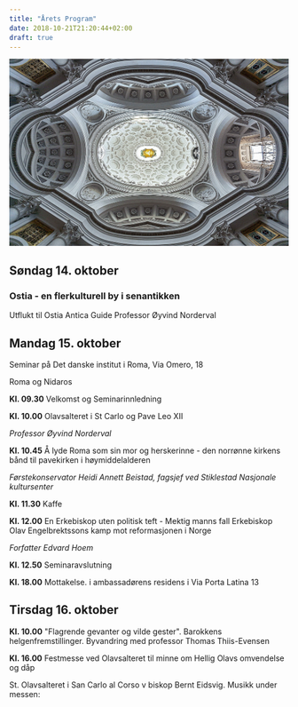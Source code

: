 ```yaml
---
title: "Årets Program"
date: 2018-10-21T21:20:44+02:00
draft: true
---
```


![alt test](/images/program-bilde.jpg "Program bilde")

## Søndag 14. oktober

### Ostia - en flerkulturell by i senantikken

Utflukt til Ostia Antica           Guide  Professor Øyvind Norderval

## Mandag 15. oktober
Seminar på Det danske institut i Roma,  Via Omero, 18

Roma og Nidaros

**Kl. 09.30**        Velkomst og Seminarinnledning

**Kl. 10.00**        Olavsalteret i St Carlo og Pave Leo XII

*Professor Øyvind Norderval*

**Kl. 10.45**        Å lyde Roma som sin mor og herskerinne - den norrønne kirkens bånd til pavekirken i høymiddelalderen

*Førstekonservator Heidi Annett Beistad, fagsjef ved Stiklestad Nasjonale kultursenter*

**Kl. 11.30**        Kaffe

**Kl. 12.00**        En Erkebiskop uten politisk teft - Mektig manns fall
   Erkebiskop Olav Engelbrektssons kamp mot      reformasjonen i Norge

*Forfatter Edvard Hoem*

**Kl. 12.50**        Seminaravslutning                 

**Kl. 18.00**       Mottakelse. i ambassadørens residens i Via Porta Latina 13 

## Tirsdag 16. oktober
**Kl. 10.00** "Flagrende gevanter og vilde gester". Barokkens helgenfremstillinger. Byvandring med professor Thomas Thiis-Evensen

**Kl. 16.00** Festmesse ved Olavsalteret til minne om Hellig Olavs omvendelse og dåp

St. Olavsalteret i San Carlo al Corso v biskop Bernt Eidsvig.
Musikk under messen: 